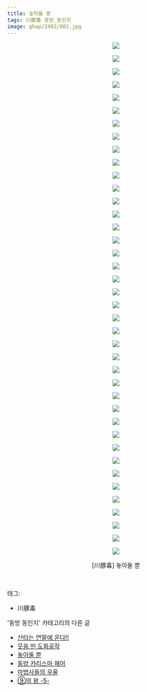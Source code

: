 ```yaml
---
title: 놓아둘 뿐
tags: 川豚毒 동방_동인지
image: ghap/2402/001.jpg
---
```

<div class="article">
<p style="text-align: center; clear: none; float: none;"><img src="{{ site.nasurl }}/ghap/2402/001.jpg"/></p>
<p style="text-align: center; clear: none; float: none;"><img src="{{ site.nasurl }}/ghap/2402/002.jpg"/></p>
<p style="text-align: center; clear: none; float: none;"><img src="{{ site.nasurl }}/ghap/2402/003.jpg"/></p>
<p style="text-align: center; clear: none; float: none;"><img src="{{ site.nasurl }}/ghap/2402/004.jpg"/></p>
<p style="text-align: center; clear: none; float: none;"><img src="{{ site.nasurl }}/ghap/2402/005.jpg"/></p>
<p style="text-align: center; clear: none; float: none;"><img src="{{ site.nasurl }}/ghap/2402/006.jpg"/></p>
<p style="text-align: center; clear: none; float: none;"><img src="{{ site.nasurl }}/ghap/2402/007.jpg"/></p>
<p style="text-align: center; clear: none; float: none;"><img src="{{ site.nasurl }}/ghap/2402/008.jpg"/></p>
<p style="text-align: center; clear: none; float: none;"><img src="{{ site.nasurl }}/ghap/2402/009.jpg"/></p>
<p style="text-align: center; clear: none; float: none;"><img src="{{ site.nasurl }}/ghap/2402/010.jpg"/></p>
<p style="text-align: center; clear: none; float: none;"><img src="{{ site.nasurl }}/ghap/2402/011.jpg"/></p>
<p style="text-align: center; clear: none; float: none;"><img src="{{ site.nasurl }}/ghap/2402/012.jpg"/></p>
<p style="text-align: center; clear: none; float: none;"><img src="{{ site.nasurl }}/ghap/2402/013.jpg"/></p>
<p style="text-align: center; clear: none; float: none;"><img src="{{ site.nasurl }}/ghap/2402/014.jpg"/></p>
<p style="text-align: center; clear: none; float: none;"><img src="{{ site.nasurl }}/ghap/2402/015.jpg"/></p>
<p style="text-align: center; clear: none; float: none;"><img src="{{ site.nasurl }}/ghap/2402/016.jpg"/></p>
<p style="text-align: center; clear: none; float: none;"><img src="{{ site.nasurl }}/ghap/2402/017.jpg"/></p>
<p style="text-align: center; clear: none; float: none;"><img src="{{ site.nasurl }}/ghap/2402/018.jpg"/></p>
<p style="text-align: center; clear: none; float: none;"><img src="{{ site.nasurl }}/ghap/2402/019.jpg"/></p>
<p style="text-align: center; clear: none; float: none;"><img src="{{ site.nasurl }}/ghap/2402/020.jpg"/></p>
<p style="text-align: center; clear: none; float: none;"><img src="{{ site.nasurl }}/ghap/2402/021.jpg"/></p>
<p style="text-align: center; clear: none; float: none;"><img src="{{ site.nasurl }}/ghap/2402/022.jpg"/></p>
<p style="text-align: center; clear: none; float: none;"><img src="{{ site.nasurl }}/ghap/2402/023.jpg"/></p>
<p style="text-align: center; clear: none; float: none;"><img src="{{ site.nasurl }}/ghap/2402/024.jpg"/></p>
<p style="text-align: center; clear: none; float: none;"><img src="{{ site.nasurl }}/ghap/2402/025.jpg"/></p>
<p style="text-align: center; clear: none; float: none;"><img src="{{ site.nasurl }}/ghap/2402/026.jpg"/></p>
<p style="text-align: center; clear: none; float: none;"><img src="{{ site.nasurl }}/ghap/2402/027.jpg"/></p>
<p style="text-align: center; clear: none; float: none;"><img src="{{ site.nasurl }}/ghap/2402/028.jpg"/></p>
<p style="text-align: center; clear: none; float: none;"><img src="{{ site.nasurl }}/ghap/2402/029.jpg"/></p>
<p style="text-align: center; clear: none; float: none;"><img src="{{ site.nasurl }}/ghap/2402/030.jpg"/></p>
<p style="text-align: center; clear: none; float: none;"><img src="{{ site.nasurl }}/ghap/2402/031.jpg"/></p>
<p style="text-align: center; clear: none; float: none;"><img src="{{ site.nasurl }}/ghap/2402/032.jpg"/></p>
<p style="text-align: center; clear: none; float: none;"><img src="{{ site.nasurl }}/ghap/2402/033.jpg"/></p>
<p style="text-align: center; clear: none; float: none;"><img src="{{ site.nasurl }}/ghap/2402/034.jpg"/></p>
<p style="text-align: center; clear: none; float: none;"><img src="{{ site.nasurl }}/ghap/2402/035.jpg"/></p>
<p style="text-align: center; clear: none; float: none;"><img src="{{ site.nasurl }}/ghap/2402/036.jpg"/></p>
<p style="text-align: center; clear: none; float: none;"><img src="{{ site.nasurl }}/ghap/2402/037.jpg"/></p>
<p style="text-align: center; clear: none; float: none;"><img src="{{ site.nasurl }}/ghap/2402/038.jpg"/></p>
<p style="text-align: center; clear: none; float: none;"><img src="{{ site.nasurl }}/ghap/2402/039.jpg"/></p>
<p style="text-align: center; clear: none; float: none;"><img src="{{ site.nasurl }}/ghap/2402/040.jpg"/></p>
<p style="text-align: center; clear: none; float: none;">[川豚毒] 놓아둘 뿐</p>
<p><br/></p>
</div><div class="tagTrail">
<p>태그: </p>
<ul>
<li>川豚毒</li>
</ul>
</div><div class="another">
<p>'동방 동인지' 카테고리의 다른 글</p>
<ul>
<li><a href="/2016-09-30-ghap_2405">산타는 연말에 온다!!</a></li>
<li><a href="/2016-09-30-ghap_2403">웃음 띤 도화공작</a></li>
<li><a href="/2016-09-30-ghap_2402">놓아둘 뿐</a></li>
<li><a href="/2016-09-30-ghap_2401">동방 카리스마 헤어</a></li>
<li><a href="/2016-09-29-ghap_2399">마법사들의 우울</a></li>
<li><a href="/2016-09-29-ghap_2398">⑨의 왕 -5-</a></li>
</ul>
</div><div class="cb_module cb_fluid">
<div class="cb_wrt cb_profile">
</div><!-- commentList close -->
</div>